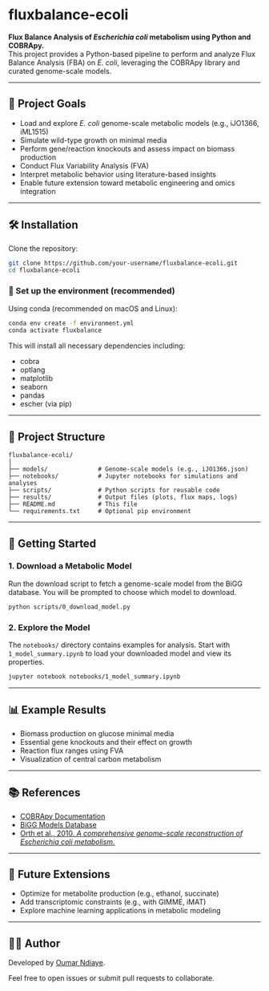 # fluxbalance-ecoli

**Flux Balance Analysis of *Escherichia coli* metabolism using Python and COBRApy.**  
This project provides a Python-based pipeline to perform and analyze Flux Balance Analysis (FBA) on *E. coli*, leveraging the COBRApy library and curated genome-scale models.

---

## 📌 Project Goals

- Load and explore *E. coli* genome-scale metabolic models (e.g., iJO1366, iML1515)
- Simulate wild-type growth on minimal media
- Perform gene/reaction knockouts and assess impact on biomass production
- Conduct Flux Variability Analysis (FVA)
- Interpret metabolic behavior using literature-based insights
- Enable future extension toward metabolic engineering and omics integration

---

## 🛠️ Installation

Clone the repository:

```bash
git clone https://github.com/your-username/fluxbalance-ecoli.git
cd fluxbalance-ecoli
```

### 🔧 Set up the environment (recommended)

Using conda (recommended on macOS and Linux):

```bash
conda env create -f environment.yml
conda activate fluxbalance
```

This will install all necessary dependencies including:
- cobra
- optlang
- matplotlib
- seaborn
- pandas
- escher (via pip)


---

## 📁 Project Structure

```
fluxbalance-ecoli/
│
├── models/              # Genome-scale models (e.g., iJO1366.json)
├── notebooks/           # Jupyter notebooks for simulations and analyses
├── scripts/             # Python scripts for reusable code
├── results/             # Output files (plots, flux maps, logs)
├── README.md            # This file
└── requirements.txt     # Optional pip environment
```

---

## 🚀 Getting Started

### 1. Download a Metabolic Model

Run the download script to fetch a genome-scale model from the BiGG database. You will be prompted to choose which model to download.

```bash
python scripts/0_download_model.py
```

### 2. Explore the Model

The `notebooks/` directory contains examples for analysis. Start with `1_model_summary.ipynb` to load your downloaded model and view its properties.

```bash
jupyter notebook notebooks/1_model_summary.ipynb
```

---

## 📊 Example Results

- Biomass production on glucose minimal media
- Essential gene knockouts and their effect on growth
- Reaction flux ranges using FVA
- Visualization of central carbon metabolism

---

## 📚 References

- [COBRApy Documentation](https://cobrapy.readthedocs.io/)
- [BiGG Models Database](http://bigg.ucsd.edu/)
- [Orth et al., 2010. *A comprehensive genome-scale reconstruction of Escherichia coli metabolism.*](https://pubmed.ncbi.nlm.nih.gov/21988831/)

---

## 🧪 Future Extensions

- Optimize for metabolite production (e.g., ethanol, succinate)
- Add transcriptomic constraints (e.g., with GIMME, iMAT)
- Explore machine learning applications in metabolic modeling

---

## 👩‍🔬 Author

Developed by [Oumar Ndiaye](https://github.com/ndiayeoumar).

Feel free to open issues or submit pull requests to collaborate.
